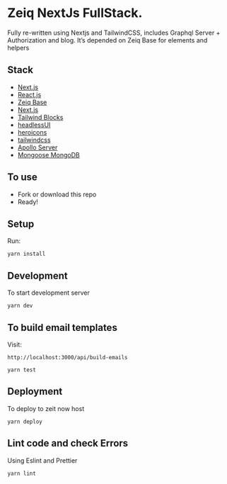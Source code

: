 # Zeiq NextJs FullStack.

Fully re-written using Nextjs and TailwindCSS, includes Graphql Server    + Authorization and blog.
It’s depended on Zeiq Base for elements and helpers

## Stack

- [Next.js](https://nextjs.org/)
- [React.js](https://facebook.github.io/react/)
- [Zeiq Base](https://github.com/zeiq-co/zeiq-base)
- [Next.js](https://nextjs.org/)
- [Tailwind Blocks](https://tailblocks.cc/)
- [headlessUI](https://headlessui.dev)
- [heroicons](https://heroicons.com)
- [tailwindcss](https://tailwindcss.com/)
- [Apollo Server](https://www.apollographql.com/)
- [Mongoose MongoDB](https://mongoosejs.com/)

## To use

- Fork or download this repo
- Ready!

## Setup

Run:

```
yarn install
```

## Development

To start development server

```
yarn dev
```

## To build email templates

Visit:

```
http://localhost:3000/api/build-emails
```

```
yarn test
```

## Deployment

To deploy to zeit now host

```
yarn deploy
```

## Lint code and check Errors

Using Eslint and Prettier

```
yarn lint
```
